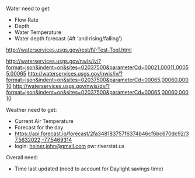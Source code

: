 Water need to get:
 - Flow Rate
 - Depth
 - Water Temperature
 - Water depth forecast (4ft 'and rising/falling')

http://waterservices.usgs.gov/rest/IV-Test-Tool.html

http://waterservices.usgs.gov/nwis/iv/?format=json&indent=on&sites=02037500&parameterCd=00021,00011,00055,00065
http://waterservices.usgs.gov/nwis/iv/?format=json&indent=on&sites=02037500&parameterCd=00065,00060,00010
http://waterservices.usgs.gov/nwis/dv/?format=json&indent=on&sites=02037500&parameterCd=00065,00060,00010

Weather need to get:
 - Current Air Temperature
 - Forecast for the day
 - https://api.forecast.io/forecast/2fa348183757f6374b46cf6bc670dc92/37.5632022,-77.5469314
 - login: heiner.john@gmail.com pw: riverstat.us

Overall need:
 - Time last updated (need to account for Daylight savings time)
